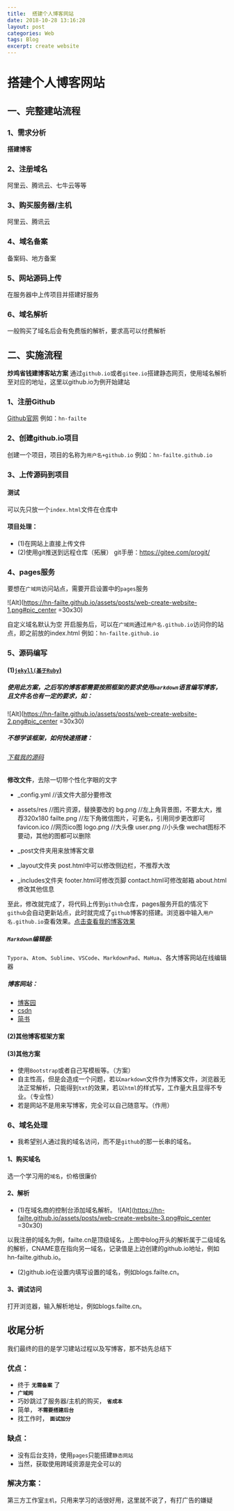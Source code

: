 ```yaml
---
title:  搭建个人博客网站
date: 2018-10-28 13:16:28
layout: post
categories: Web
tags: Blog
excerpt: create website
---
```


# 搭建个人博客网站

## 一、完整建站流程

### 1、需求分析

**搭建博客**

### 2、注册域名

阿里云、腾讯云、七牛云等等

### 3、购买服务器/主机

阿里云、腾讯云

### 4、域名备案

备案码、地方备案

### 5、网站源码上传

在服务器中上传项目并搭建好服务

### 6、域名解析

一般购买了域名后会有免费版的解析，要求高可以付费解析

## 二、实施流程

**炒鸡省钱建博客站方案**
通过`github.io`或者`gitee.io`搭建静态网页，使用域名解析至对应的地址，这里以github.io为例开始建站

### 1、注册Github

[Github官网](htttps://github.com)
例如：`hn-failte`

### 2、创建github.io项目

创建一个项目，项目的名称为`用户名+github.io`
例如：`hn-failte.github.io`

### 3、上传源码到项目

#### 测试

可以先只放一个`index.html`文件在仓库中

#### 项目处理：

* (1)在网站上直接上传文件
* (2)使用git推送到远程仓库（拓展）
    git手册：https://gitee.com/progit/

### 4、pages服务

要想在`广域网`访问站点，需要开启设置中的`pages`服务

![Alt](https://hn-failte.github.io/assets/posts/web-create-website-1.png#pic_center =30x30)

自定义域名默认为空
开启服务后，可以在`广域网`通过`用户名.github.io`访问你的站点，即之前放的index.html
例如：`hn-failte.github.io`

### 5、源码编写

#### (1)[`jekyll(基于Ruby`)](https://github.com/jekyll/jekyll)

##### 使用此方案，之后写的博客都需要按照框架的要求使用`markdown`语言编写博客，且文件名也有一定的要求，如：

![Alt](https://hn-failte.github.io/assets/posts/web-create-website-2.png#pic_center =30x30)

##### 不想学该框架，如何快速搭建：

###### [下载我的源码](https://github.com/hn-failte/hn-failte.github.io.git)

**修改文件**，去除一切带个性化字眼的文字

* _config.yml  //该文件大部分要修改

* assets/res  //图片资源，替换要改的
bg.png  //左上角背景图，不要太大，推荐320x180
failte.png  //左下角微信图片，可更名，引用同步更改即可
favicon.ico  //网页ico图
logo.png    //大头像
user.png    //小头像
wechat图标不要动，其他的图都可以删除

* _post文件夹用来放博客文章

* _layout文件夹
post.html中可以修改侧边栏，不推荐大改

* _includes文件夹
footer.html可修改页脚
contact.html可修改邮箱
about.html修改其他信息

至此，修改就完成了，将代码上传到`github`仓库，pages服务开启的情况下`github`会自动更新站点，此时就完成了`github`博客的搭建。浏览器中输入`用户名.github.io`查看效果。[点击查看我的博客效果](hn-failte.github.io)

##### `Markdown`编辑器:
`Typora`、`Atom`、`Sublime`、`VSCode`、`MarkdownPad`、`MaHua`、各大博客网站在线编辑器

##### 博客网站：

* [博客园](http://www.cnblogs.com/)
* [csdn](https://blog.csdn.net/)
* [简书](https://www.jianshu.com/)

#### (2)其他博客框架方案

#### (3)其他方案

* 使用`Bootstrap`或者自己写模板等。（方案）
* 自主性高，但是会造成一个问题，若以`markdown`文件作为博客文件，浏览器无法正常解析，只能得到`txt`的效果，若以`html`的样式写，工作量大且显得不专业。（专业性）
* 若是网站不是用来写博客，完全可以自己随意写。（作用）

### 6、域名处理

* 我希望别人通过我的域名访问，而不是`github`的那一长串的域名。

#### 1、购买域名

选一个学习用的`域名`，价格很廉价

#### 2、解析

* (1)在域名商的控制台添加域名解析。
![Alt](https://hn-failte.github.io/assets/posts/web-create-website-3.png#pic_center =30x30)

以我注册的域名为例，failte.cn是顶级域名，上图中blog开头的解析属于二级域名的解析，CNAME意在指向另一域名，记录值是上边创建的github.io地址，例如hn-failte.github.io。

* (2)github.io在设置内填写设置的域名，例如blogs.failte.cn。

#### 3、调试访问

打开浏览器，输入解析地址，例如blogs.failte.cn。

## 收尾分析

我们最终的目的是学习建站过程以及写博客，那不妨先总结下

### 优点：

* 终于 **`无需备案`** 了
* **`广域网`**
* 巧妙跳过了服务器/主机的购买， **`省成本`**
* 简单， **`不需要搭建后台`**
* 找工作时， **`面试加分`**

### 缺点：

* 没有后台支持，使用`pages`只能搭建`静态网站`
* 当然，获取使用跨域资源是完全可以的

### 解决方案：

第三方工作室`主机`，只用来学习的话很好用，这里就不说了，有打广告的嫌疑
